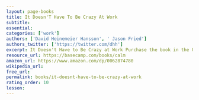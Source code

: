 ```yaml
---
layout: page-books
title: It Doesn'T Have To Be Crazy At Work
subtitle: 
essential: 
categories: ['work']
authors: ['David Heinemeier Hansson', ' Jason Fried']
authors_twitter: ['https://twitter.com/dhh']
excerpt: It Doesn't Have to Be Crazy at Work Purchase the book in the US Get some “It Doesn't Have to Be Crazy at Work” merch “It’s crazy at work.” How often have you heard that. Or said it yourself.
resource_url: https://basecamp.com/books/calm
amazon_url: https://www.amazon.com/dp/0062874780
wikipedia_url: 
free_url: 
permalink: books/it-doesnt-have-to-be-crazy-at-work
rating_order: 10
lesson: 
---
```

